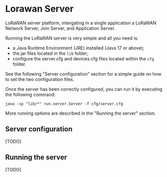 # Lorawan Server

LoRaWAN server platform, intergating in a single application a LoRaWAN Network Server, Join Server, and Application Server.

Running the LoRaWAN server is very simple and all you need is:
- a Java Runtime Environment (JRE) installed (Java 17 or above);
- the jar files located in the `lib` folder;
- configure the server.cfg and devices.cfg files located within the `cfg` folder.

See the following "Server configuration" section for a simple guide on how to set the two configuration files.

Once the server has been correctly configured, you can run it by executing the following command:
```
java -cp "lib/*" run.server.Server -f cfg/server.cfg
```

More running options are described in the "Running the server" section.


## Server configuration

[TODO]


## Running the server

[TODO]